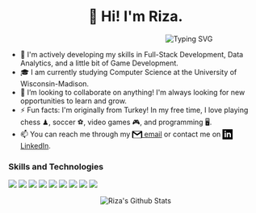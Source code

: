 <!--
**rkaya-io/rkaya-io** is a ✨ _special_ ✨ repository because its `README.md` (this file) appears on your GitHub profile.
-->
<h1 align="center"> 👋 Hi! I'm Riza. </h1>

&nbsp;&nbsp;&nbsp;&nbsp;&nbsp;&nbsp;&nbsp;&nbsp;&nbsp;&nbsp;&nbsp;&nbsp;&nbsp;&nbsp;&nbsp;&nbsp;&nbsp;&nbsp;&nbsp;&nbsp;&nbsp;&nbsp;&nbsp;&nbsp;&nbsp;&nbsp;&nbsp;&nbsp;&nbsp;&nbsp;&nbsp;&nbsp;&nbsp;&nbsp;&nbsp;&nbsp;&nbsp;&nbsp;&nbsp;&nbsp;&nbsp;&nbsp;&nbsp;&nbsp;&nbsp;&nbsp;&nbsp;&nbsp;&nbsp;&nbsp;&nbsp;&nbsp;&nbsp;&nbsp;&nbsp;&nbsp;&nbsp;&nbsp;&nbsp;&nbsp;&nbsp;&nbsp;&nbsp;&nbsp;&nbsp;&nbsp;&nbsp;&nbsp;&nbsp;&nbsp;&nbsp;&nbsp;&nbsp;&nbsp;&nbsp;&nbsp;&nbsp;&nbsp;&nbsp;<img src="https://readme-typing-svg.demolab.com?font=Fira+Code&pause=1000&color=000000&width=435&lines=Turning+coffee+into+code☕" alt="Typing SVG" />


- 🌱 I'm actively developing my skills in Full-Stack Development, Data Analytics, and a little bit of Game Development.
- 🎓 I am currently studying Computer Science at the University of Wisconsin-Madison.
- 👯 I’m looking to collaborate on anything! I'm always looking for new opportunities to learn and grow.
- ⚡ Fun facts: I'm originally from Turkey! In my free time, I love playing chess ♟, soccer ⚽, video games 🎮, and programming 🖥️.
- 📫 You can reach me through my <a href="mailto:kayariza2000@gmail.com"><img align="top" alt="Email" width="20px" src="./assets/email_icon.png" /> email</a> or contact me on <a href="https://www.linkedin.com/in/riza-kaya"><img align="top" alt="LinkedIn" width="20px" src="./assets/linkedin_icon.png" /> LinkedIn</a>.

### Skills and Technologies

![](https://img.shields.io/badge/-Java%20-000000)
![](https://img.shields.io/badge/-Python%20-000000)
![](https://img.shields.io/badge/-C/C++%20-000000)
![](https://img.shields.io/badge/-JavaScript%20-000000)
![](https://img.shields.io/badge/-HTML/CSS%20-000000)
![](https://img.shields.io/badge/-SQL%20-000000)
![](https://img.shields.io/badge/-MySQL%20-000000)
![](https://img.shields.io/badge/-Git%20-000000)
![](https://img.shields.io/badge/-Object_Oriented_Programming%20-000000)

<p align="center">
  <img src="https://github-readme-streak-stats.herokuapp.com/?user=rkaya-io&theme=dark&hide_border=true&card_width=900" alt="Riza's Github Stats"/>
</p>




